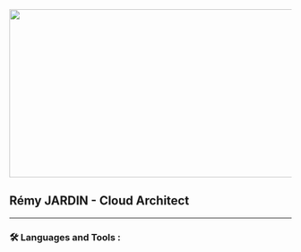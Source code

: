 <div align="center">
  <img src="https://media.tenor.com/q2OzJBeKKC8AAAAC/mountains-clouds.gif" width="600" height="300"/>
</div>

## Rémy JARDIN - Cloud Architect

---

### :hammer_and_wrench: Languages and Tools :

